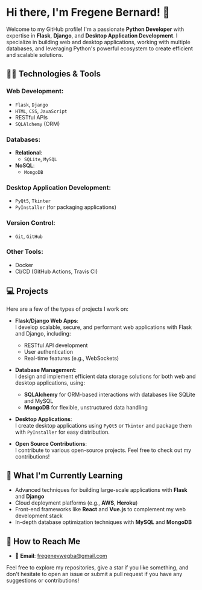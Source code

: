 # Hi there, I'm Fregene Bernard! 👋

Welcome to my GitHub profile! I'm a passionate **Python Developer** with expertise in **Flask**, **Django**, and **Desktop Application Development**. I specialize in building web and desktop applications, working with multiple databases, and leveraging Python's powerful ecosystem to create efficient and scalable solutions.

## 🧑‍💻 Technologies & Tools

### **Web Development**:
- `Flask`, `Django`
- `HTML`, `CSS`, `JavaScript`
- RESTful APIs
- `SQLAlchemy` (ORM)

### **Databases**:
- **Relational**:
  - `SQLite`, `MySQL`
- **NoSQL**:
  - `MongoDB`
  
### **Desktop Application Development**:
- `PyQt5`, `Tkinter`
- `PyInstaller` (for packaging applications)

### **Version Control**:
- `Git`, `GitHub`

### **Other Tools**:
- Docker
- CI/CD (GitHub Actions, Travis CI)

## 💻 Projects

Here are a few of the types of projects I work on:

- **Flask/Django Web Apps**:  
  I develop scalable, secure, and performant web applications with Flask and Django, including:
  - RESTful API development
  - User authentication
  - Real-time features (e.g., WebSockets)

- **Database Management**:  
  I design and implement efficient data storage solutions for both web and desktop applications, using:
  - **SQLAlchemy** for ORM-based interactions with databases like SQLite and MySQL
  - **MongoDB** for flexible, unstructured data handling
  
- **Desktop Applications**:  
  I create desktop applications using `PyQt5` or `Tkinter` and package them with `PyInstaller` for easy distribution.

- **Open Source Contributions**:  
  I contribute to various open-source projects. Feel free to check out my contributions!

## 🌱 What I'm Currently Learning

- Advanced techniques for building large-scale applications with **Flask** and **Django**
- Cloud deployment platforms (e.g., **AWS**, **Heroku**)
- Front-end frameworks like **React** and **Vue.js** to complement my web development stack
- In-depth database optimization techniques with **MySQL** and **MongoDB**

## 🚀 How to Reach Me

- 📧 **Email**: fregenevwegba@gmail.com

Feel free to explore my repositories, give a star if you like something, and don't hesitate to open an issue or submit a pull request if you have any suggestions or contributions!
